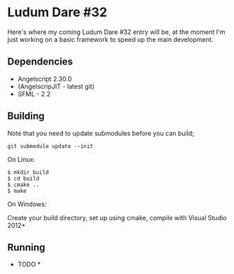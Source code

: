 Ludum Dare #32
==============

Here's where my coming Ludum Dare #32 entry will be, at the moment I'm just working on a basic framework to speed up the main development.

Dependencies
------------

- Angelscript 2.30.0
- (AngelscripJIT - latest git)
- SFML - 2.2

Building
-----

Note that you need to update submodules before you can build;

`git submodule update --init`

On Linux:

    $ mkdir build
    $ cd build
    $ cmake ..
    $ make

On Windows:

Create your build directory, set up using cmake, compile with Visual Studio 2012+

Running
-------

* TODO *
